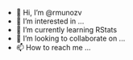 - 👋 Hi, I’m @rmunozv
- 👀 I’m interested in ...
- 🌱 I’m currently learning RStats
- 💞️ I’m looking to collaborate on ...
- 📫 How to reach me ...

<!---
rmunozv/rmunozv is a ✨ special ✨ repository because its `README.md` (this file) appears on your GitHub profile.
You can click the Preview link to take a look at your changes.
--->

